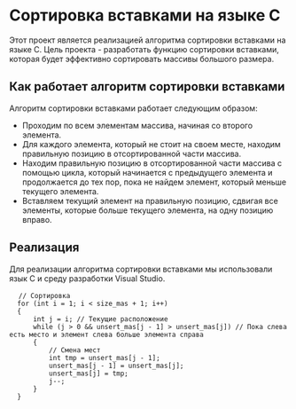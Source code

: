 <h1>Сортировка вставками на языке С</h1>

<p>Этот проект является реализацией алгоритма сортировки вставками на языке С. Цель проекта - разработать функцию сортировки вставками, которая будет эффективно сортировать массивы большого размера.</p>

<h2>Как работает алгоритм сортировки вставками</h2>

<p>Алгоритм сортировки вставками работает следующим образом:</p>

<ul>
  <li>Проходим по всем элементам массива, начиная со второго элемента.</li>
  <li>Для каждого элемента, который не стоит на своем месте, находим правильную позицию в отсортированной части массива.</li>
  <li>Находим правильную позицию в отсортированной части массива с помощью цикла, который начинается с предыдущего элемента и продолжается до тех пор, пока не найдем элемент, который меньше текущего элемента.</li>
  <li>Вставляем текущий элемент на правильную позицию, сдвигая все элементы, которые больше текущего элемента, на одну позицию вправо.</li>
</ul>

<h2>Реализация</h2>

<p>Для реализации алгоритма сортировки вставками мы использовали язык С и среду разработки Visual Studio.</p>

<pre>
  <code>// Сортировка 
  for (int i = 1; i &lt; size_mas + 1; i++)
  {
      int j = i; // Текущие расположение 
      while (j &gt; 0 &amp;&amp; unsert_mas[j - 1] &gt; unsert_mas[j]) // Пока слева есть место и элемент слева больше элемента справа 
      {
          // Смена мест 
          int tmp = unsert_mas[j - 1];
          unsert_mas[j - 1] = unsert_mas[j];
          unsert_mas[j] = tmp;
          j--;
      }
  }</code>
</pre>
